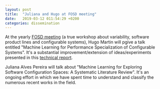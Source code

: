 ```yaml
---
layout: post
title:  "Juliana and Hugo at FOSD meeting"
date:   2019-03-12 011:54:29 +0200
categories: dissemination 
---
```


At the yearly [FOSD meeting](https://digital-bauhaus.github.io/website-FOSD-2019/) (a true workshop about variability, software product lines and configurable systems), Hugo Martin will pgive a talk entitled "Machine Learning for Performance Specialization of Configurable Systems". 
It's a substantial improvement/extension of ideas/experiments presented in this [technical report](https://hal.inria.fr/hal-01467299). 

Juliana Alves Pereira will talk about "Machine Learning for Exploring Software Configuration Spaces: A Systematic Literature Review". 
It's an ongoing effort in which we have spent time to understand and classify the numerous recent works in the field. 



